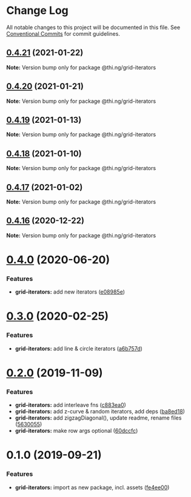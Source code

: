 # Change Log

All notable changes to this project will be documented in this file.
See [Conventional Commits](https://conventionalcommits.org) for commit guidelines.

## [0.4.21](https://github.com/thi-ng/umbrella/compare/@thi.ng/grid-iterators@0.4.20...@thi.ng/grid-iterators@0.4.21) (2021-01-22)

**Note:** Version bump only for package @thi.ng/grid-iterators





## [0.4.20](https://github.com/thi-ng/umbrella/compare/@thi.ng/grid-iterators@0.4.19...@thi.ng/grid-iterators@0.4.20) (2021-01-21)

**Note:** Version bump only for package @thi.ng/grid-iterators





## [0.4.19](https://github.com/thi-ng/umbrella/compare/@thi.ng/grid-iterators@0.4.18...@thi.ng/grid-iterators@0.4.19) (2021-01-13)

**Note:** Version bump only for package @thi.ng/grid-iterators





## [0.4.18](https://github.com/thi-ng/umbrella/compare/@thi.ng/grid-iterators@0.4.17...@thi.ng/grid-iterators@0.4.18) (2021-01-10)

**Note:** Version bump only for package @thi.ng/grid-iterators





## [0.4.17](https://github.com/thi-ng/umbrella/compare/@thi.ng/grid-iterators@0.4.16...@thi.ng/grid-iterators@0.4.17) (2021-01-02)

**Note:** Version bump only for package @thi.ng/grid-iterators





## [0.4.16](https://github.com/thi-ng/umbrella/compare/@thi.ng/grid-iterators@0.4.15...@thi.ng/grid-iterators@0.4.16) (2020-12-22)

**Note:** Version bump only for package @thi.ng/grid-iterators





# [0.4.0](https://github.com/thi-ng/umbrella/compare/@thi.ng/grid-iterators@0.3.17...@thi.ng/grid-iterators@0.4.0) (2020-06-20)


### Features

* **grid-iterators:** add new iterators ([e08985e](https://github.com/thi-ng/umbrella/commit/e08985ee07a2bc449e4f2126191a96261ef6dfb0))





# [0.3.0](https://github.com/thi-ng/umbrella/compare/@thi.ng/grid-iterators@0.2.3...@thi.ng/grid-iterators@0.3.0) (2020-02-25)


### Features

* **grid-iterators:** add line & circle iterators ([a6b757d](https://github.com/thi-ng/umbrella/commit/a6b757dd350e46404bfd2f82e58d8a3bc2c5b133))





# [0.2.0](https://github.com/thi-ng/umbrella/compare/@thi.ng/grid-iterators@0.1.0...@thi.ng/grid-iterators@0.2.0) (2019-11-09)

### Features

* **grid-iterators:** add interleave fns ([c883ea0](https://github.com/thi-ng/umbrella/commit/c883ea03d9a37698533d981a96f7122828731364))
* **grid-iterators:** add z-curve & random iterators, add deps ([ba8ed18](https://github.com/thi-ng/umbrella/commit/ba8ed18cd84db77ccb35ed95586c66151cf1d690))
* **grid-iterators:** add zigzagDiagonal(), update readme, rename files ([5630055](https://github.com/thi-ng/umbrella/commit/56300557f395698f82b453c79956ada72726444a))
* **grid-iterators:** make row args optional ([60dccfc](https://github.com/thi-ng/umbrella/commit/60dccfcb0ba1d731eeecd4c12433d44b5491e7a7))

# 0.1.0 (2019-09-21)

### Features

* **grid-iterators:** import as new package, incl. assets ([fe4ee00](https://github.com/thi-ng/umbrella/commit/fe4ee00))

